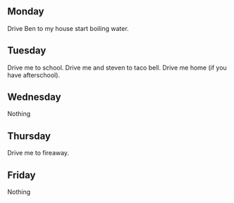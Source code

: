 ## Monday
Drive Ben to my house start boiling water.

## Tuesday
Drive me to school.
Drive me and steven to taco bell.
Drive me home (if you have afterschool).

## Wednesday
Nothing

## Thursday
Drive me to fireaway.

## Friday
Nothing